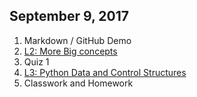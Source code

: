## September 9, 2017
1. Markdown / GitHub Demo
2. [L2: More Big concepts](../Slides/L2_More_Big_Concepts.pdf)
3. Quiz 1
4. [L3: Python Data and Control Structures](../Slides/L3_Control_Structures.pdf)
4. Classwork and Homework
